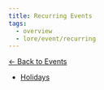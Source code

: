 ```yaml
---
title: Recurring Events
tags:
  - overview
  - lore/event/recurring
---
```


[<- Back to Events](../index.md)

- [Holidays](holiday/index.md)

